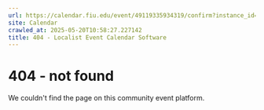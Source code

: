 ```yaml
---
url: https://calendar.fiu.edu/event/49119335934319/confirm?instance_id=49119335935344&return=https%3A%2F%2Fcalendar.fiu.edu%2Fmarc
site: Calendar
crawled_at: 2025-05-20T10:58:27.227142
title: 404 - Localist Event Calendar Software
---
```


# 404 - not found
We couldn't find the page on this community event platform.
